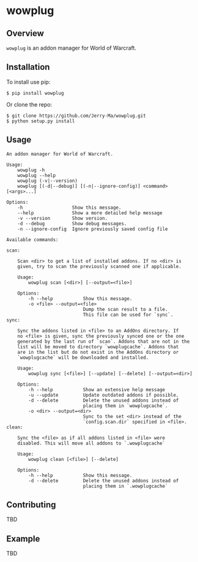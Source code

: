 wowplug
===============================

Overview
--------

`wowplug` is an addon manager for World of Warcraft.

Installation
--------------------

To install use pip:

    $ pip install wowplug


Or clone the repo:

    $ git clone https://github.com/Jerry-Ma/wowplug.git
    $ python setup.py install

Usage
------

```text
An addon manager for World of Warcraft.

Usage:
    wowplug -h
    wowplug --help
    wowplug (-v|--version)
    wowplug [(-d|--debug)] [(-n|--ignore-config)] <command> [<args>...]

Options:
    -h                  Show this message.
    --help              Show a more detailed help message
    -v --version        Show version.
    -d --debug          Show debug messages.
    -n --ignore-config  Ignore previously saved config file

Available commands:

scan:

    Scan <dir> to get a list of installed addons. If no <dir> is
    given, try to scan the previously scanned one if applicable.

    Usage:
        wowplug scan [<dir>] [--output=<file>]

    Options:
        -h --help           Show this message.
        -o <file> --output=<file>
                            Dump the scan result to a file.
                            This file can be used for `sync`.
sync:

    Sync the addons listed in <file> to an AddOns directory. If
    no <file> is given, sync the previously synced one or the one
    generated by the last run of `scan`. Addons that are not in the
    list will be moved to directory `wowplugcache`. Addons that
    are in the list but do not exist in the AddOns directory or
    `wowplugcache` will be downloaded and installed.

    Usage:
        wowplug sync [<file>] [--update] [--delete] [--output=<dir>]

    Options:
        -h --help           Show an extensive help message
        -u --update         Update outdated addons if possible.
        -d --delete         Delete the unused addons instead of
                            placing them in `wowplugcache`.
        -o <dir> --output=<dir>
                            Sync to the set <dir> instead of the
                            `config.scan.dir` specified in <file>.
clean:

    Sync the <file> as if all addons listed in <file> were
    disabled. This will move all addons to `.wowplugcache`

    Usage:
        wowplug clean [<file>] [--delete]

    Options:
        -h --help           Show this message.
        -d --delete         Delete the unused addons instead of
                            placing them in `.wowplugcache`
```

Contributing
------------

TBD

Example
-------

TBD
